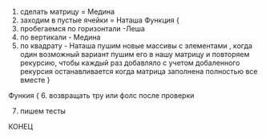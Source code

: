 

1. сделать матрицу  =  Медина 
2. заходим в пустые ячейки = Наташа
 Функция {
3. пробегаемся по горизонтали -Леша 
4. по вертикали - Медина 
5. по квадрату   - Наташа 
пушим новые массивы с элементами , 
когда один возможный вариант пушим его в нашу матрицу 
и повторяем рекурсию, чтобы каждый раз добавляло с учетом добаленного 
 рекурсия останавливается когда матрица заполнена полностью все вместе 
}

 Функия {
 6. возвращать тру или фолс после проверки 


 7. пишем тесты 


 КОНЕЦ 